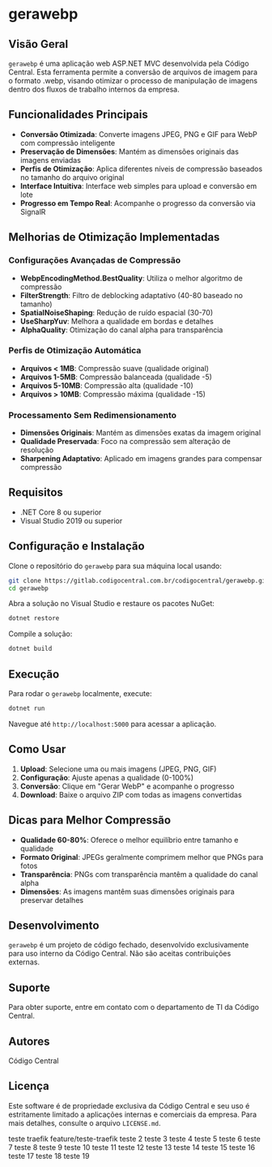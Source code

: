 # gerawebp

## Visão Geral
`gerawebp` é uma aplicação web ASP.NET MVC desenvolvida pela Código Central. Esta ferramenta permite a conversão de arquivos de imagem para o formato .webp, visando otimizar o processo de manipulação de imagens dentro dos fluxos de trabalho internos da empresa.

## Funcionalidades Principais
- **Conversão Otimizada**: Converte imagens JPEG, PNG e GIF para WebP com compressão inteligente
- **Preservação de Dimensões**: Mantém as dimensões originais das imagens enviadas
- **Perfis de Otimização**: Aplica diferentes níveis de compressão baseados no tamanho do arquivo original
- **Interface Intuitiva**: Interface web simples para upload e conversão em lote
- **Progresso em Tempo Real**: Acompanhe o progresso da conversão via SignalR

## Melhorias de Otimização Implementadas

### Configurações Avançadas de Compressão
- **WebpEncodingMethod.BestQuality**: Utiliza o melhor algoritmo de compressão
- **FilterStrength**: Filtro de deblocking adaptativo (40-80 baseado no tamanho)
- **SpatialNoiseShaping**: Redução de ruído espacial (30-70)
- **UseSharpYuv**: Melhora a qualidade em bordas e detalhes
- **AlphaQuality**: Otimização do canal alpha para transparência

### Perfis de Otimização Automática
- **Arquivos < 1MB**: Compressão suave (qualidade original)
- **Arquivos 1-5MB**: Compressão balanceada (qualidade -5)
- **Arquivos 5-10MB**: Compressão alta (qualidade -10)
- **Arquivos > 10MB**: Compressão máxima (qualidade -15)

### Processamento Sem Redimensionamento
- **Dimensões Originais**: Mantém as dimensões exatas da imagem original
- **Qualidade Preservada**: Foco na compressão sem alteração de resolução
- **Sharpening Adaptativo**: Aplicado em imagens grandes para compensar compressão

## Requisitos
- .NET Core 8 ou superior
- Visual Studio 2019 ou superior

## Configuração e Instalação
Clone o repositório do `gerawebp` para sua máquina local usando:

```bash
git clone https://gitlab.codigocentral.com.br/codigocentral/gerawebp.git
cd gerawebp
```

Abra a solução no Visual Studio e restaure os pacotes NuGet:

```bash
dotnet restore
```

Compile a solução:

```bash
dotnet build
```

## Execução
Para rodar o `gerawebp` localmente, execute:

```bash
dotnet run
```

Navegue até `http://localhost:5000` para acessar a aplicação.

## Como Usar
1. **Upload**: Selecione uma ou mais imagens (JPEG, PNG, GIF)
2. **Configuração**: Ajuste apenas a qualidade (0-100%)
3. **Conversão**: Clique em "Gerar WebP" e acompanhe o progresso
4. **Download**: Baixe o arquivo ZIP com todas as imagens convertidas

## Dicas para Melhor Compressão
- **Qualidade 60-80%**: Oferece o melhor equilíbrio entre tamanho e qualidade
- **Formato Original**: JPEGs geralmente comprimem melhor que PNGs para fotos
- **Transparência**: PNGs com transparência mantêm a qualidade do canal alpha
- **Dimensões**: As imagens mantêm suas dimensões originais para preservar detalhes

## Desenvolvimento
`gerawebp` é um projeto de código fechado, desenvolvido exclusivamente para uso interno da Código Central. Não são aceitas contribuições externas.

## Suporte
Para obter suporte, entre em contato com o departamento de TI da Código Central.

## Autores
Código Central

## Licença
Este software é de propriedade exclusiva da Código Central e seu uso é estritamente limitado a aplicações internas e comerciais da empresa. Para mais detalhes, consulte o arquivo `LICENSE.md`.



teste traefik feature/teste-traefik
teste 2
teste 3
teste 4
teste 5
teste 6
teste 7
teste 8
teste 9
teste 10
teste 11
teste 12
teste 13
teste 14
teste 15
teste 16
teste 17
teste 18
teste 19